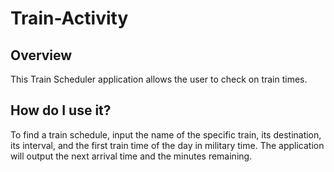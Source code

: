 # Train-Activity

## Overview
This Train Scheduler application allows the user to check on train times.

## How do I use it?
To find a train schedule, input the name of the specific train, its destination, its interval, and the first train time of the day in military time. The application will output the next arrival time and the minutes remaining.